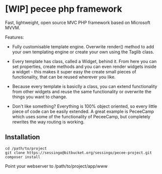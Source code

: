 # [WIP] pecee php framework

Fast, lightweight, open source MVC PHP framework based on Microsoft MVVM.

Features:

- Fully customisable template engine. Overwrite render() method to add your own templating engine or create your own using the Taglib class.

- Every template has class, called a Widget, behind it. From here you can set properties, create methods and you can even render widgets inside a widget - this makes it super easy the create small pieces of functionality, that can be reused wherever you like.

- Because every template is basiclly a class, you can extend functionality from other widgets and reuse the same functionality or overwrite the things you want to change.

- Don't like something? Everything is 100% object oriented, so every little piece of code can be easily extended. A great example is PeceeCamp which uses some of the functionality of PeceeCamp, but completely rewrites the way routing is working.

## Installation ##

```
cd /path/to/project
git clone https://sessingo@bitbucket.org/sessingo/pecee-project.git
composer install
```

Point your webserver to /path/to/project/app/www
